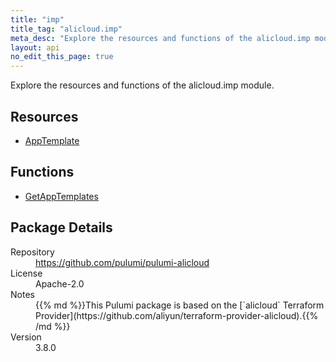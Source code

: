 ```yaml
---
title: "imp"
title_tag: "alicloud.imp"
meta_desc: "Explore the resources and functions of the alicloud.imp module."
layout: api
no_edit_this_page: true
---
```


<!-- WARNING: this file was generated by Pulumi Docs Generator. -->
<!-- Do not edit by hand unless you're certain you know what you are doing! -->

Explore the resources and functions of the alicloud.imp module.

<h2 id="resources">Resources</h2>
<ul class="api">
    <li><a href="apptemplate" title="AppTemplate"><span class="symbol resource"></span>AppTemplate</a></li>
</ul>

<h2 id="functions">Functions</h2>
<ul class="api">
    <li><a href="getapptemplates" title="GetAppTemplates"><span class="symbol function"></span>GetAppTemplates</a></li>
</ul>

<h2 id="package-details">Package Details</h2>
<dl class="package-details">
	<dt>Repository</dt>
	<dd><a href="https://github.com/pulumi/pulumi-alicloud">https://github.com/pulumi/pulumi-alicloud</a></dd>
	<dt>License</dt>
	<dd>Apache-2.0</dd>
	<dt>Notes</dt>
	<dd>{{% md %}}This Pulumi package is based on the [`alicloud` Terraform Provider](https://github.com/aliyun/terraform-provider-alicloud).{{% /md %}}</dd>
	<dt>Version</dt>
	<dd>3.8.0</dd>
</dl>

